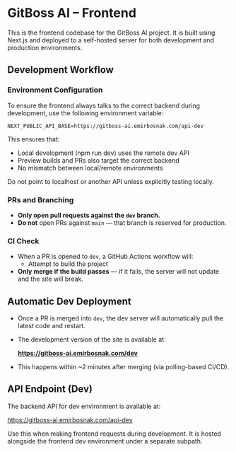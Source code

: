 # GitBoss AI – Frontend

This is the frontend codebase for the GitBoss AI project. It is built using Next.js and deployed to a self-hosted server for both development and production environments.

## Development Workflow

### Environment Configuration

To ensure the frontend always talks to the correct backend during development, use the following environment variable:

`NEXT_PUBLIC_API_BASE=https://gitboss-ai.emirbosnak.com/api-dev`

This ensures that:

- Local development (npm run dev) uses the remote dev API
- Preview builds and PRs also target the correct backend
- No mismatch between local/remote environments

Do not point to localhost or another API unless explicitly testing locally.

### PRs and Branching

- **Only open pull requests against the `dev` branch.**
- **Do not** open PRs against `main` — that branch is reserved for production.

### CI Check

- When a PR is opened to `dev`, a GitHub Actions workflow will:
  - Attempt to build the project
- **Only merge if the build passes** — if it fails, the server will not update and the site will break.

## Automatic Dev Deployment

- Once a PR is merged into `dev`, the dev server will automatically pull the latest code and restart.
- The development version of the site is available at:

  **https://gitboss-ai.emirbosnak.com/dev**

- This happens within ~2 minutes after merging (via polling-based CI/CD).

## API Endpoint (Dev)

The backend API for dev environment is available at:

https://gitboss-ai.emirbosnak.com/api-dev

Use this when making frontend requests during development. It is hosted alongside the frontend dev environment under a separate subpath.
